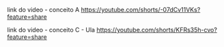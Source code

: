 link do video - conceito A
https://youtube.com/shorts/-07dCv11VKs?feature=share

link do video - conceito C - Ula
https://youtube.com/shorts/KFRs35h-cvo?feature=share

